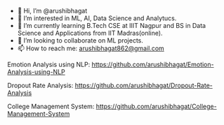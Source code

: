 - 👋 Hi, I’m @arushibhagat
- 👀 I’m interested in ML, AI, Data Science and Analytucs.
- 🌱 I’m currently learning B.Tech CSE at IIIT Nagpur and BS in Data Science and Applications from IIT Madras(online).
- 💞️ I’m looking to collaborate on ML projects.
- 📫 How to reach me: arushibhagat862@gmail.com

Emotion Analysis using NLP: https://github.com/arushibhagat/Emotion-Analysis-using-NLP

Dropout Rate Analysis: https://github.com/arushibhagat/Dropout-Rate-Analysis

College Management System: https://github.com/arushibhagat/College-Management-System
